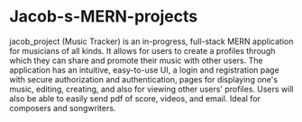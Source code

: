 # Jacob-s-MERN-projects

jacob_project (Music Tracker) is an in-progress, full-stack MERN application for musicians of all kinds. It allows for users to create a profiles through
which they can share and promote their music with other users. The application has an intuitive, easy-to-use UI, a login and registration page with secure
authorization and authentication, pages for displaying one's music, editing, creating, and also for viewing other users' profiles. Users will also be able to 
easily send pdf of score, videos, and email. Ideal for composers and songwriters. 
